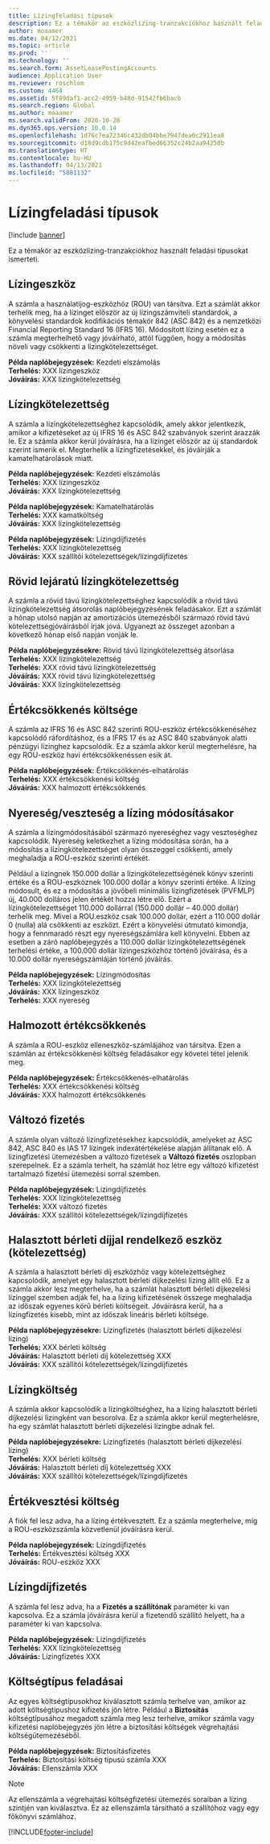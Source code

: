 ```yaml
---
title: Lízingfeladási típusok
description: Ez a témakör az eszközlízing-tranzakciókhoz használt feladási típusokat ismerteti.
author: moaamer
ms.date: 04/12/2021
ms.topic: article
ms.prod: ''
ms.technology: ''
ms.search.form: AssetLeasePostingAccounts
audience: Application User
ms.reviewer: roschlom
ms.custom: 4464
ms.assetid: 5f89daf1-acc2-4959-b48d-91542fb6bacb
ms.search.region: Global
ms.author: moaamer
ms.search.validFrom: 2020-10-28
ms.dyn365.ops.version: 10.0.14
ms.openlocfilehash: 1d76c7ea72346c432db04bbe7947dea0c2911ea8
ms.sourcegitcommit: d18d9cdb175c9d42eafbed66352c24b2aa94258b
ms.translationtype: HT
ms.contentlocale: hu-HU
ms.lasthandoff: 04/13/2021
ms.locfileid: "5881132"
---
```

# <a name="lease-posting-types"></a>Lízingfeladási típusok

[!include [banner](../includes/banner.md)]

Ez a témakör az eszközlízing-tranzakciókhoz használt feladási típusokat ismerteti.

## <a name="lease-asset"></a>Lízingeszköz

A számla a használatijog-eszközhöz (ROU) van társítva. Ezt a számlát akkor terhelik meg, ha a lízinget először az új lízingszámviteli standardok, a könyvelési standardok kodifikációs témakör 842 (ASC 842) és a nemzetközi Financial Reporting Standard 16 (IFRS 16). Módosított lízing esetén ez a számla megterhelhető vagy jóváírható, attól függően, hogy a módosítás növeli vagy csökkenti a lízingkötelezettséget.

**Példa naplóbejegyzések:** Kezdeti elszámolás<br>
**Terhelés:** XXX lízingeszköz<br>
**Jóváírás:** XXX lízingkötelezettség

## <a name="lease-liability"></a>Lízingkötelezettség

A számla a lízingkötelezettséghez kapcsolódik, amely akkor jelentkezik, amikor a kifizetéseket az új IFRS 16 és ASC 842 szabványok szerint árazzák le. Ez a számla akkor kerül jóváírásra, ha a lízinget először az új standardok szerint ismerik el. Megterhelik a lízingfizetésekkel, és jóváírják a kamatelhatárolások miatt.

**Példa naplóbejegyzések:** Kezdeti elszámolás<br>
**Terhelés:** XXX lízingeszköz<br>
**Jóváírás:** XXX lízingkötelezettség

**Példa naplóbejegyzések:** Kamatelhatárolás<br>
**Terhelés:** XXX kamatköltség<br>
**Jóváírás:** XXX lízingkötelezettség

**Példa naplóbejegyzések:** Lízingdíjfizetés<br>
**Terhelés:** XXX lízingkötelezettség<br>
**Jóváírás:** XXX szállítói kötelezettségek/lízingdíjfizetés

## <a name="short-term-lease-liability"></a>Rövid lejáratú lízingkötelezettség

A számla a rövid távú lízingkötelezettséghez kapcsolódik a rövid távú lízingkötelezettség átsorolás naplóbejegyzésének feladásakor. Ezt a számlát a hónap utolsó napján az amortizációs ütemezésből származó rövid távú kötelezettségjóváírásból írják jóvá. Ugyanezt az összeget azonban a következő hónap első napján vonják le.

**Példa naplóbejegyzésekre:** Rövid távú lízingkötelezettség átsorlása<br>
**Terhelés:** XXX lízingkötelezettség<br>
**Terhelés:** XXX rövid távú lízingkötelezettség<br>
**Jóváírás:** XXX rövid távú lízingkötelezettség<br>
**Jóváírás:** XXX lízingkötelezettség

## <a name="depreciation-expense"></a>Értékcsökkenés költsége

A számla az IFRS 16 és ASC 842 szerinti ROU-eszköz értékcsökkenéséhez kapcsolódó ráfordításhoz, és a IFRS 17 és az ASC 840 szabványok alatti pénzügyi lízinghez kapcsolódik. Ez a számla akkor kerül megterhelésre, ha egy ROU-eszköz havi értékcsökkenéssen esik át.

**Példa naplóbejegyzések:** Értékcsökkenés-elhatárolás<br>
**Terhelés:** XXX értékcsökkenési költség<br>
**Jóváírás:** XXX halmozott értékcsökkenés

## <a name="gainloss-on-lease-modification"></a>Nyereség/veszteség a lízing módosításakor

A számla a lízingmódosításából származó nyereséghez vagy veszteséghez kapcsolódik. Nyereség keletkezhet a lízing módosítása során, ha a módosítás a lízingkötelezettséget olyan összeggel csökkenti, amely meghaladja a ROU-eszköz szerinti értékét.

Például a lízingnek 150.000 dollár a lízingkötelezettségének könyv szerinti értéke és a ROU-eszköznek 100.000 dollár a könyv szerinti értéke. A lízing módosult, és ez a módosítás a jövőbeli minimális lízingfizetések (PVFMLP) új, 40.000 dolláros jelen értékét hozza létre elő. Ezért a lízingkötelezettséget 110.000 dollárral (150.000 dollár – 40.000 dollár) terhelik meg. Mivel a ROU.eszköz csak 100.000 dollár, ezért a 110.000 dollár 0 (nulla) alá csökkenti az eszközt. Ezért a könyvelési útmutató kimondja, hogy a fennmaradó részt egy nyereségszámlára kell könyvelni. Ebben az esetben a záró naplóbejegyzés a 110.000 dollár lízingkötelezettségének terhelési értéke, a 100.000 dollár lízingeszközhöz történő jóváírása, és a 10.000 dollár nyereségszámláján történő jóváírás.

**Példa naplóbejegyzések:** Lízingmódosítás<br>
**Terhelés:** XXX lízingkötelezettség<br>
**Jóváírás:** XXX lízingeszköz<br>
**Terhelés:** XXX nyereség

## <a name="accumulated-depreciation"></a>Halmozott értékcsökkenés

A számla a ROU-eszköz elleneszköz-számlájához van társítva. Ezen a számlán az értékcsökkenési költség feladásakor egy követel tétel jelenik meg.

**Példa naplóbejegyzések:** Értékcsökkenés-elhatárolás<br>
**Terhelés:** XXX értékcsökkenési költség<br>
**Jóváírás:** XXX halmozott értékcsökkenés

## <a name="variable-payment"></a>Változó fizetés

A számla olyan változó lízingfizetésekhez kapcsolódik, amelyeket az ASC 842, ASC 840 és IAS 17 lízingek indexátértékelése alapján állítanak elő. A lízingfizetési ütemezésben a változó fizetések a **Változó fizetés** oszlopban szerepelnek. Ez a számla terhelt, ha számlát hoz létre egy változó kifizetést tartalmazó fizetési ütemezési sorral szemben.

**Példa naplóbejegyzések:** Lízingdíjfizetés<br>
**Terhelés:** XXX lízingkötelezettség<br>
**Terhelés:** XXX változó fizetés<br>
**Jóváírás:** XXX szállítói kötelezettségek/lízingdíjfizetés

## <a name="deferred-rent-asset-liability"></a>Halasztott bérleti díjjal rendelkező eszköz (kötelezettség)

A számla a halasztott bérleti díj eszközhöz vagy kötelezettséghez kapcsolódik, amelyet egy halasztott bérleti díjkezelési lízing állít elő. Ez a számla akkor lesz megterhelve, ha a számlát halasztott bérleti díjkezelési lízinggel szemben adják fel, ha a lízing kifizetésének összege meghaladja az időszak egyenes körű bérleti költségeit. Jóváírásra kerül, ha a lízingfizetés kisebb, mint az időszak lineáris bérleti költsége.

**Példa naplóbejegyzésekre:** Lízingfizetés (halasztott bérleti díjkezelési lízing)<br>
**Terhelés:** XXX bérleti költség<br>
**Jóváírás:** Halasztott bérleti díj kötelezettség XXX<br>
**Jóváírás:** XXX szállítói kötelezettségek/lízingdíjfizetés

## <a name="lease-expense"></a>Lízingköltség

A számla akkor kapcsolódik a lízingköltséghez, ha a lízing halasztott bérleti díjkezelési lízingként van besorolva. Ez a számla akkor kerül megterhelésre, ha egy számlát halasztott bérleti díjkezelési lízingbe adnak fel.

**Példa naplóbejegyzésekre:** Lízingfizetés (halasztott bérleti díjkezelési lízing)<br>
**Terhelés:** XXX bérleti költség<br>
**Jóváírás:** Halasztott bérleti díj kötelezettség XXX<br>
**Jóváírás:** XXX szállítói kötelezettségek/lízingdíjfizetés

## <a name="impairment-expense"></a>Értékvesztési költség

A fiók fel lesz adva, ha a lízing értékvesztett. Ez a számla megterhelve, míg a ROU-eszközszámla közvetlenül jóváírásra kerül.

**Példa naplóbejegyzések:** Lízingdíjfizetés<br>
**Terhelés:** Értékvesztési költség XXX<br>
**Jóváírás:** ROU-eszköz XXX

## <a name="lease-payment"></a>Lízingdíjfizetés

A számla fel lesz adva, ha a **Fizetés a szállítónak** paraméter ki van kapcsolva. Ez a számla jóváírásra kerül a fizetendő szállító helyett, ha a paraméter ki van kapcsolva.

**Példa naplóbejegyzések:** Lízingdíjfizetés<br>
**Terhelés:** XXX lízingkötelezettség<br>
**Jóváírás:** Lízingfizetés XXX

## <a name="expense-type-postings"></a>Költségtípus feladásai

Az egyes költségtípusokhoz kiválasztott számla terhelve van, amikor az adott költségtípushoz kifizetés jön létre. Például a **Biztosítás** költségtípusához megadott számla meg lesz terhelve, amikor számla vagy kifizetési naplóbejegyzés jön létre a biztosítási költségek végrehajtási költségütemezéséből.

**Példa naplóbejegyzések:** Biztosításfizetés<br>
**Terhelés:** Biztosítási költség típusú számla XXX<br>
**Jóváírás:** Ellenszámla XXX

> [!NOTE]
> Az ellenszámla a végrehajtási költségfizetési ütemezés soraiban a lízing szintjén van kiválasztva. Ez az ellenszámla társítható a szállítóhoz vagy egy főkönyvi számlához.


[!INCLUDE[footer-include](../../includes/footer-banner.md)]
